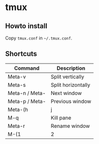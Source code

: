 tmux
====

Howto install
-------------

Copy `tmux.conf` in `~/.tmux.conf`.

Shortcuts
---------

| Command                 | Description        |
| ----------------------- | ------------------ |
| Meta-v                  | Split vertically   |
| Meta-s                  | Split horizontally |
| Meta-n / Meta-<right>   | Next window        |
| Meta-p / Meta-<left>    | Previous window    |
| Meta-(h|j|k|l)          | Select pane        |
| M-q                     | Kill pane          |
| Meta-r                  | Rename window      |
| M-(1|2|3...|9)          | Goto window        |
